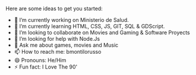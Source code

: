 Here are some ideas to get you started:

- 🔭 I’m currently working on Ministerio de Salud.
- 🌱 I’m currently learning HTML, CSS, JS, GIT, SQL & GDScript.
- 👯 I’m looking to collaborate on Movies and Gaming & Software Proyects
- 🤔 I’m looking for help with Node.Js
- 💬 Ask me about games, movies and Music
- 📫 How to reach me: bmontilorusso
- 😄 Pronouns: He/Him
- ⚡ Fun fact: I Love The 90'
